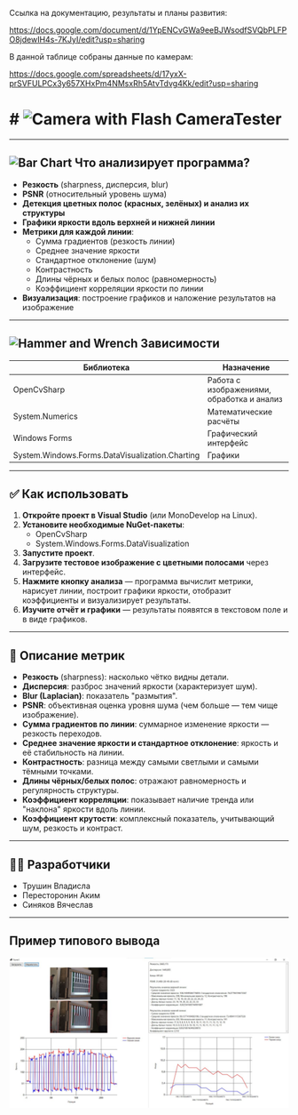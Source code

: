 Ссылка на документацию, результаты и планы развития:

https://docs.google.com/document/d/1YpENCvGWa9eeBJWsodfSVQbPLFPO8jdewIH4s-7KJyI/edit?usp=sharing

В данной таблице собраны данные по камерам:

https://docs.google.com/spreadsheets/d/17yxX-prSVFULPCx3y657XHxPm4NMsxRh5AtvTdvg4Kk/edit?usp=sharing



# # <img src="https://raw.githubusercontent.com/Tarikul-Islam-Anik/Animated-Fluent-Emojis/master/Emojis/Objects/Camera%20with%20Flash.png" alt="Camera with Flash" width="40" height="40" /> CameraTester



---

## <img src="https://raw.githubusercontent.com/Tarikul-Islam-Anik/Animated-Fluent-Emojis/master/Emojis/Objects/Bar%20Chart.png" alt="Bar Chart" width="25" height="25" /> Что анализирует программа?

- **Резкость** (sharpness, дисперсия, blur)
- **PSNR** (относительный уровень шума)
- **Детекция цветных полос (красных, зелёных) и анализ их структуры**
- **Графики яркости вдоль верхней и нижней линии**
- **Метрики для каждой линии**:
  - Сумма градиентов (резкость линии)
  - Среднее значение яркости
  - Стандартное отклонение (шум)
  - Контрастность
  - Длины чёрных и белых полос (равномерность)
  - Коэффициент корреляции яркости по линии
- **Визуализация**: построение графиков и наложение результатов на изображение

---

## <img src="https://raw.githubusercontent.com/Tarikul-Islam-Anik/Animated-Fluent-Emojis/master/Emojis/Objects/Hammer%20and%20Wrench.png" alt="Hammer and Wrench" width="25" height="25" /> Зависимости

| Библиотека       | Назначение                                    |
|------------------|-----------------------------------------------|
| OpenCvSharp      | Работа с изображениями, обработка и анализ    |
| System.Numerics  | Математические расчёты                        |
| Windows Forms    | Графический интерфейс                         |
| System.Windows.Forms.DataVisualization.Charting | Графики        |

---

## ✅ Как использовать

1. **Откройте проект в Visual Studio** (или MonoDevelop на Linux).
2. **Установите необходимые NuGet-пакеты**:  
   - OpenCvSharp  
   - System.Windows.Forms.DataVisualization  
3. **Запустите проект**.
4. **Загрузите тестовое изображение с цветными полосами** через интерфейс.
5. **Нажмите кнопку анализа** — программа вычислит метрики, нарисует линии, построит графики яркости, отобразит коэффициенты и визуализирует результаты.
6. **Изучите отчёт и графики** — результаты появятся в текстовом поле и в виде графиков.

---

## 📌 Описание метрик

- **Резкость** (sharpness): насколько чётко видны детали.
- **Дисперсия**: разброс значений яркости (характеризует шум).
- **Blur (Laplacian)**: показатель "размытия".
- **PSNR**: объективная оценка уровня шума (чем больше — тем чище изображение).
- **Сумма градиентов по линии**: суммарное изменение яркости — резкость переходов.
- **Среднее значение яркости и стандартное отклонение**: яркость и её стабильность на линии.
- **Контрастность**: разница между самыми светлыми и самыми тёмными точками.
- **Длины чёрных/белых полос**: отражают равномерность и регулярность структуры.
- **Коэффициент корреляции**: показывает наличие тренда или "наклона" яркости вдоль линии.
- **Коэффициент крутости**: комплексный показатель, учитывающий шум, резкость и контраст.

---

## 👨‍💻 Разработчики

* Трушин Владисла
* Пересторонин Аким
* Синяков Вячеслав

---

## Пример типового вывода
![Результат 1](https://github.com/JasonScavenger/CameraTester/blob/Results/%D0%A0%D0%B5%D0%B7%D1%83%D0%BB%D1%8C%D1%82%D0%B0%D1%82/%D0%A0%D0%B5%D0%B7%D1%83%D0%BB%D1%8C%D1%82%D0%B0%D1%82%20(1).jpg)



